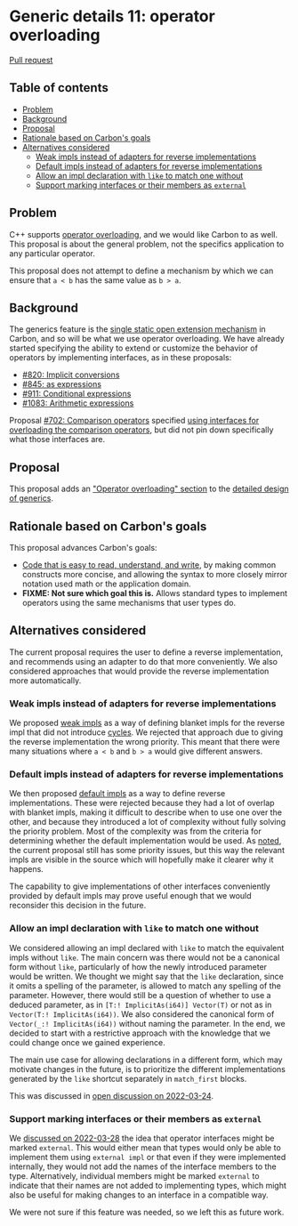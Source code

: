 # Generic details 11: operator overloading

<!--
Part of the Carbon Language project, under the Apache License v2.0 with LLVM
Exceptions. See /LICENSE for license information.
SPDX-License-Identifier: Apache-2.0 WITH LLVM-exception
-->

[Pull request](https://github.com/carbon-language/carbon-lang/pull/1144)

<!-- toc -->

## Table of contents

-   [Problem](#problem)
-   [Background](#background)
-   [Proposal](#proposal)
-   [Rationale based on Carbon's goals](#rationale-based-on-carbons-goals)
-   [Alternatives considered](#alternatives-considered)
    -   [Weak impls instead of adapters for reverse implementations](#weak-impls-instead-of-adapters-for-reverse-implementations)
    -   [Default impls instead of adapters for reverse implementations](#default-impls-instead-of-adapters-for-reverse-implementations)
    -   [Allow an impl declaration with `like` to match one without](#allow-an-impl-declaration-with-like-to-match-one-without)
    -   [Support marking interfaces or their members as `external`](#support-marking-interfaces-or-their-members-as-external)

<!-- tocstop -->

## Problem

C++ supports
[operator overloading](https://en.wikipedia.org/wiki/Operator_overloading), and
we would like Carbon to as well. This proposal is about the general problem, not
the specifics application to any particular operator.

This proposal does not attempt to define a mechanism by which we can ensure that
`a < b` has the same value as `b > a`.

## Background

The generics feature is the
[single static open extension mechanism](/docs/project/principles/static_open_extension.md)
in Carbon, and so will be what we use operator overloading. We have already
started specifying the ability to extend or customize the behavior of operators
by implementing interfaces, as in these proposals:

-   [#820: Implicit conversions](https://github.com/carbon-language/carbon-lang/pull/820)
-   [#845: as expressions](https://github.com/carbon-language/carbon-lang/pull/845)
-   [#911: Conditional expressions](https://github.com/carbon-language/carbon-lang/pull/911)
-   [#1083: Arithmetic expressions](https://github.com/carbon-language/carbon-lang/pull/1083)

Proposal
[#702: Comparison operators](https://github.com/carbon-language/carbon-lang/pull/702)
specified
[using interfaces for overloading the comparison operators](p0702.md#overloading),
but did not pin down specifically what those interfaces are.

## Proposal

This proposal adds an
["Operator overloading" section](/docs/design/generics/details.md#operator-overloading)
to the [detailed design of generics](/docs/design/generics/details.md).

## Rationale based on Carbon's goals

This proposal advances Carbon's goals:

-   [Code that is easy to read, understand, and write](/docs/project/goals.md#code-that-is-easy-to-read-understand-and-write),
    by making common constructs more concise, and allowing the syntax to more
    closely mirror notation used math or the application domain.
-   **FIXME: Not sure which goal this is.** Allows standard types to implement
    operators using the same mechanisms that user types do.

## Alternatives considered

The current proposal requires the user to define a reverse implementation, and
recommends using an adapter to do that more conveniently. We also considered
approaches that would provide the reverse implementation more automatically.

### Weak impls instead of adapters for reverse implementations

We proposed
[weak impls](https://github.com/carbon-language/carbon-lang/pull/1027) as a way
of defining blanket impls for the reverse impl that did not introduce
[cycles](/docs/design/generics/details.md#acyclic-rule). We rejected that
approach due to giving the reverse implementation the wrong priority. This meant
that there were many situations where `a < b` and `b > a` would give different
answers.

### Default impls instead of adapters for reverse implementations

We then proposed
[default impls](https://github.com/carbon-language/carbon-lang/pull/1034) as a
way to define reverse implementations. These were rejected because they had a
lot of overlap with blanket impls, making it difficult to describe when to use
one over the other, and because they introduced a lot of complexity without
fully solving the priority problem. Most of the complexity was from the criteria
for determining whether the default implementation would be used. As
[noted](/docs/design/generics/details.md#binary-operators), the current proposal
still has some priority issues, but this way the relevant impls are visible in
the source which will hopefully make it clearer why it happens.

The capability to give implementations of other interfaces conveniently provided
by default impls may prove useful enough that we would reconsider this decision
in the future.

### Allow an impl declaration with `like` to match one without

We considered allowing an impl declared with `like` to match the equivalent
impls without `like`. The main concern was there would not be a canonical form
without `like`, particularly of how the newly introduced parameter would be
written. We thought we might say that the `like` declaration, since it omits a
spelling of the parameter, is allowed to match any spelling of the parameter.
However, there would still be a question of whether to use a deduced parameter,
as in `[T:! ImplicitAs(i64)] Vector(T)` or not as in
`Vector(T:! ImplicitAs(i64))`. We also considered the canonical form of
`Vector(_:! ImplicitAs(i64))` without naming the parameter. In the end, we
decided to start with a restrictive approach with the knowledge that we could
change once we gained experience.

The main use case for allowing declarations in a different form, which may
motivate changes in the future, is to prioritize the different implementations
generated by the `like` shortcut separately in `match_first` blocks.

This was discussed in
[open discussion on 2022-03-24](https://docs.google.com/document/d/1cRrhRrmaUf2hVi2lFcHsYo2j0jI6t9RGZoYjWhRxp14/edit?resourcekey=0-xWHBEZ8zIqnJiB4yfBSLfA#).

### Support marking interfaces or their members as `external`

We
[discussed on 2022-03-28](https://docs.google.com/document/d/1cRrhRrmaUf2hVi2lFcHsYo2j0jI6t9RGZoYjWhRxp14/edit?resourcekey=0-xWHBEZ8zIqnJiB4yfBSLfA#heading=h.sk06n1ggoa3o)
the idea that operator interfaces might be marked `external`. This would either
mean that types would only be able to implement them using `external impl` or
that even if they were implemented internally, they would not add the names of
the interface members to the type. Alternatively, individual members might be
marked `external` to indicate that their names are not added to implementing
types, which might also be useful for making changes to an interface in a
compatible way.

We were not sure if this feature was needed, so we left this as future work.
